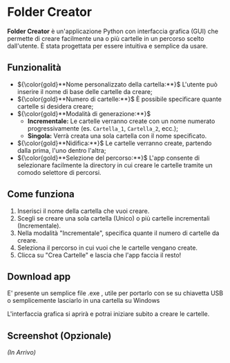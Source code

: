 # Folder Creator

**Folder Creator** è un'applicazione Python con interfaccia grafica (GUI) che permette di creare facilmente una o più cartelle in un percorso scelto dall'utente. È stata progettata per essere intuitiva e semplice da usare.

## Funzionalità

- ${\color{gold}**Nome personalizzato della cartella:**}$ L'utente può inserire il nome di base delle cartelle da creare;
- ${\color{gold}**Numero di cartelle:**}$ È possibile specificare quante cartelle si desidera creare;
- ${\color{gold}**Modalità di generazione:**}$
  - **Incrementale:** Le cartelle verranno create con un nome numerato progressivamente (es. `Cartella_1`, `Cartella_2`, ecc.);
  - **Singola:** Verrà creata una sola cartella con il nome specificato.
- ${\color{gold}**Nidifica:**}$ Le cartelle verranno create, partendo dalla prima, l'uno dentro l'altra;  
- ${\color{gold}**Selezione del percorso:**}$ L'app consente di selezionare facilmente la directory in cui creare le cartelle tramite un comodo selettore di percorsi.

## Come funziona

1. Inserisci il nome della cartella che vuoi creare.
2. Scegli se creare una sola cartella (Unico) o più cartelle incrementali (Incrementale).
3. Nella modalità "Incrementale", specifica quante il numero di cartelle da creare.
4. Seleziona il percorso in cui vuoi che le cartelle vengano create.
5. Clicca su "Crea Cartelle" e lascia che l'app faccia il resto!

## Download app

E' presente un semplice file .exe , utile per portarlo con se su chiavetta USB o semplicemente lasciarlo in una cartella su Windows

L'interfaccia grafica si aprirà e potrai iniziare subito a creare le cartelle.

## Screenshot (Opzionale)

_(In Arrivo)_
